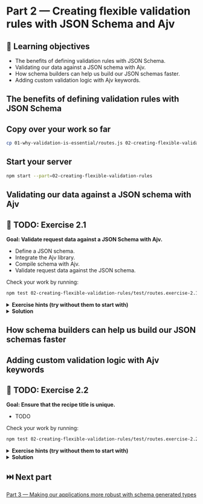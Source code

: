 # Part 2 — Creating flexible validation rules with JSON Schema and Ajv

## 🧠 Learning objectives

- The benefits of defining validation rules with JSON Schema.
- Validating our data against a JSON schema with Ajv.
- How schema builders can help us build our JSON schemas faster.
- Adding custom validation logic with Ajv keywords.

## The benefits of defining validation rules with JSON Schema

<!-- TODO: Pull in content from article 'Get started with validation in Node.js' -->

## Copy over your work so far

```sh
cp 01-why-validation-is-essential/routes.js 02-creating-flexible-validation-rules/routes.js
```

## Start your server

```sh
npm start --part=02-creating-flexible-validation-rules
```

## Validating our data against a JSON schema with Ajv

<!-- TODO: Pull in content from article 'Get started with validation in Node.js' -->

## 🎯 TODO: Exercise 2.1

**Goal: Validate request data against a JSON Schema with Ajv.**

- Define a JSON schema.
- Integrate the Ajv library.
- Compile schema with Ajv.
- Validate request data against the JSON schema.

Check your work by running:

```sh
npm test 02-creating-flexible-validation-rules/test/routes.exercise-2.1.test.js
```

<details>
  <summary><strong>Exercise hints (try without them to start with)</strong></summary>

  - TODO
</details>

<details>
  <summary><strong>Solution</strong></summary>

  You can see a passing solution in
  [completed/routes.exercise-2.1.completed.js](completed/routes.exercise-2.1.completed.js).
</details>

## How schema builders can help us build our JSON schemas faster

<!-- TODO: Pull in content from article 'Get started with validation in Node.js' -->

## Adding custom validation logic with Ajv keywords

<!-- TODO: Write up steps for adding custom Ajv keywords. -->

## 🎯 TODO: Exercise 2.2

**Goal: Ensure that the recipe title is unique.**

- TODO

Check your work by running:

```sh
npm test 02-creating-flexible-validation-rules/test/routes.exercise-2.2.test.js
```

<details>
  <summary><strong>Exercise hints (try without them to start with)</strong></summary>

  - TODO
</details>

<details>
  <summary><strong>Solution</strong></summary>

  You can see a passing solution in
  [completed/routes.exercise-2.2.completed.js](completed/routes.exercise-2.2.completed.js).
</details>

<!--

TODO:

- [ ] We're going to be using JSON Schema and Ajv in the context of an API
      built with Node.js, but it can be used anywhere: client side JavaScript,
      a command line tool etc.
-->

## ⏭️ Next part

[Part 3 — Making our applications more robust with schema generated types](../03-generated-schema-types/README.md)
